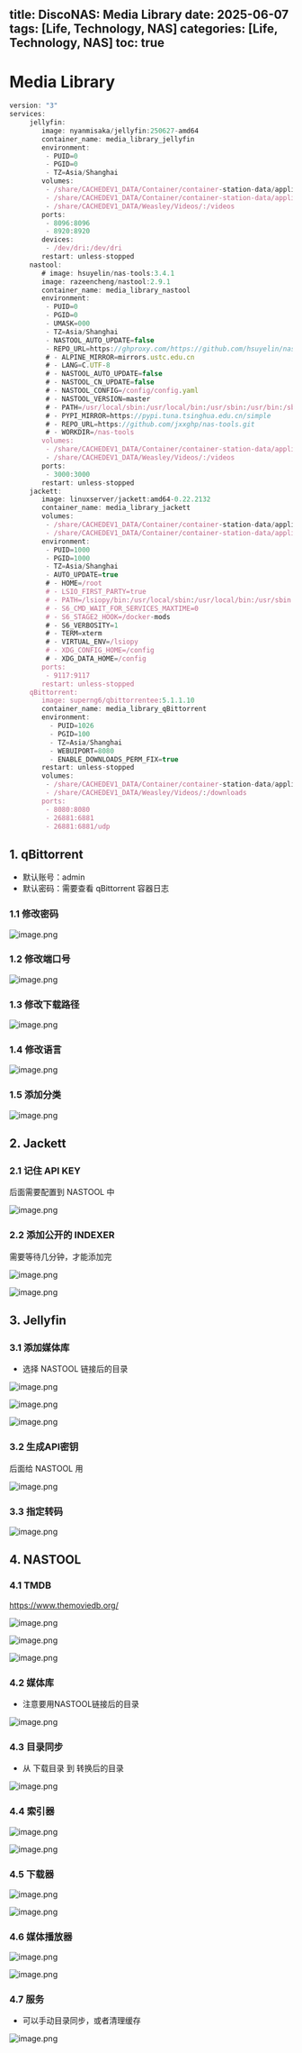title: DiscoNAS: Media Library
date: 2025-06-07
tags: [Life, Technology, NAS]
categories: [Life, Technology, NAS]
toc: true
---

# Media Library

```jsx
version: "3"
services:
     jellyfin:
        image: nyanmisaka/jellyfin:250627-amd64
        container_name: media_library_jellyfin
        environment:
         - PUID=0
         - PGID=0
         - TZ=Asia/Shanghai
        volumes:
         - /share/CACHEDEV1_DATA/Container/container-station-data/application/media_library/jellyfin/config:/config
         - /share/CACHEDEV1_DATA/Container/container-station-data/application/media_library/jellyfin/cache:/cache
         - /share/CACHEDEV1_DATA/Weasley/Videos/:/videos
        ports:
         - 8096:8096
         - 8920:8920
        devices:
         - /dev/dri:/dev/dri
        restart: unless-stopped
     nastool:
        # image: hsuyelin/nas-tools:3.4.1
        image: razeencheng/nastool:2.9.1
        container_name: media_library_nastool
        environment:
         - PUID=0
         - PGID=0
         - UMASK=000
         - TZ=Asia/Shanghai
         - NASTOOL_AUTO_UPDATE=false
         - REPO_URL=https://ghproxy.com/https://github.com/hsuyelin/nas-tools.git
         # - ALPINE_MIRROR=mirrors.ustc.edu.cn
         # - LANG=C.UTF-8
         # - NASTOOL_AUTO_UPDATE=false
         # - NASTOOL_CN_UPDATE=false
         # - NASTOOL_CONFIG=/config/config.yaml
         # - NASTOOL_VERSION=master
         # - PATH=/usr/local/sbin:/usr/local/bin:/usr/sbin:/usr/bin:/sbin:/bin
         # - PYPI_MIRROR=https://pypi.tuna.tsinghua.edu.cn/simple
         # - REPO_URL=https://github.com/jxxghp/nas-tools.git
         # - WORKDIR=/nas-tools
        volumes:
         - /share/CACHEDEV1_DATA/Container/container-station-data/application/media_library/nastool/config:/config
         - /share/CACHEDEV1_DATA/Weasley/Videos/:/videos
        ports:
         - 3000:3000
        restart: unless-stopped
     jackett:
        image: linuxserver/jackett:amd64-0.22.2132
        container_name: media_library_jackett
        volumes:
         - /share/CACHEDEV1_DATA/Container/container-station-data/application/media_library/jackett/config:/config
         - /share/CACHEDEV1_DATA/Container/container-station-data/application/media_library/jackett/downloads:/downloads
        environment:
         - PUID=1000
         - PGID=1000
         - TZ=Asia/Shanghai
         - AUTO_UPDATE=true
         # - HOME=/root
         # - LSIO_FIRST_PARTY=true
         # - PATH=/lsiopy/bin:/usr/local/sbin:/usr/local/bin:/usr/sbin:/usr/bin:/sbin:/bin
         # - S6_CMD_WAIT_FOR_SERVICES_MAXTIME=0
         # - S6_STAGE2_HOOK=/docker-mods
         # - S6_VERBOSITY=1
         # - TERM=xterm
         # - VIRTUAL_ENV=/lsiopy
         # - XDG_CONFIG_HOME=/config
         # - XDG_DATA_HOME=/config
        ports:
         - 9117:9117
        restart: unless-stopped
     qBittorrent:
        image: superng6/qbittorrentee:5.1.1.10
        container_name: media_library_qBittorrent
        environment:
          - PUID=1026
          - PGID=100
          - TZ=Asia/Shanghai
          - WEBUIPORT=8080
          - ENABLE_DOWNLOADS_PERM_FIX=true
        restart: unless-stopped
        volumes:
         - /share/CACHEDEV1_DATA/Container/container-station-data/application/media_library/qBittorrent/config:/config
         - /share/CACHEDEV1_DATA/Weasley/Videos/:/downloads
        ports:
         - 8080:8080
         - 26881:6881
         - 26881:6881/udp
```

## 1. qBittorrent

- 默认账号：admin
- 默认密码：需要查看 qBittorrent 容器日志

### 1.1 修改密码

![image.png](DIscoNAS_Media_Library/image.png)

### 1.2 修改端口号

![image.png](DIscoNAS_Media_Library/image%201.png)

### 1.3 修改下载路径

![image.png](DIscoNAS_Media_Library/image%202.png)

### 1.4 修改语言

![image.png](DIscoNAS_Media_Library/image%203.png)

### 1.5 添加分类

![image.png](DIscoNAS_Media_Library/image%204.png)

## 2. Jackett

### 2.1 记住 API KEY

后面需要配置到 NASTOOL 中

![image.png](DIscoNAS_Media_Library/image%205.png)

### 2.2 添加公开的 INDEXER

需要等待几分钟，才能添加完

![image.png](DIscoNAS_Media_Library/image%206.png)

![image.png](DIscoNAS_Media_Library/image%207.png)

## 3. Jellyfin

### 3.1 添加媒体库

- 选择 NASTOOL 链接后的目录

![image.png](DIscoNAS_Media_Library/image%208.png)

![image.png](DIscoNAS_Media_Library/image%209.png)

![image.png](DIscoNAS_Media_Library/image%2010.png)

### 3.2 生成API密钥

后面给 NASTOOL 用

![image.png](DIscoNAS_Media_Library/image%2011.png)

### 3.3 指定转码

![image.png](DIscoNAS_Media_Library/image%2012.png)

## 4. NASTOOL

### 4.1 TMDB

https://www.themoviedb.org/

![image.png](DIscoNAS_Media_Library/image%2013.png)

![image.png](DIscoNAS_Media_Library/image%2014.png)

![image.png](DIscoNAS_Media_Library/image%2015.png)

### 4.2 媒体库

- 注意要用NASTOOL链接后的目录

![image.png](DIscoNAS_Media_Library/image%2016.png)

### 4.3 目录同步

- 从 下载目录 到 转换后的目录

![image.png](DIscoNAS_Media_Library/image%2017.png)

### 4.4 索引器

![image.png](DIscoNAS_Media_Library/image%2018.png)

![image.png](DIscoNAS_Media_Library/image%2019.png)

### 4.5 下载器

![image.png](DIscoNAS_Media_Library/image%2020.png)

![image.png](DIscoNAS_Media_Library/image%2021.png)

### 4.6 媒体播放器

![image.png](DIscoNAS_Media_Library/image%2022.png)

![image.png](DIscoNAS_Media_Library/image%2023.png)

### 4.7 服务

- 可以手动目录同步，或者清理缓存

![image.png](DIscoNAS_Media_Library/image%2024.png)